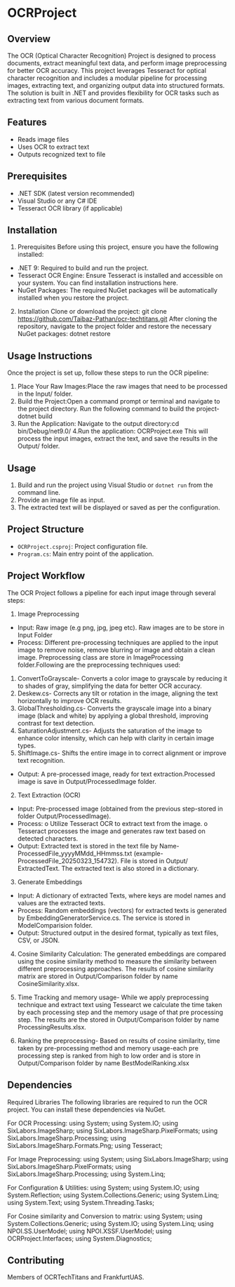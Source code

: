 # OCRProject

## Overview
The OCR (Optical Character Recognition) Project is designed to process documents, extract meaningful text data, and perform image preprocessing for better OCR accuracy. This project leverages Tesseract for optical character recognition and includes a modular pipeline for processing images, extracting text, and organizing output data into structured formats. The solution is built in .NET and provides flexibility for OCR tasks such as extracting text from various document formats.

## Features
- Reads image files
- Uses OCR to extract text
- Outputs recognized text to  file

## Prerequisites
- .NET SDK (latest version recommended)
- Visual Studio or any C# IDE
- Tesseract OCR library (if applicable)

## Installation
1. Prerequisites
Before using this project, ensure you have the following installed:
* .NET 9: Required to build and run the project.
* Tesseract OCR Engine: Ensure Tesseract is installed and accessible on your system. You can find installation instructions here.
* NuGet Packages: The required NuGet packages will be automatically installed when you restore the project.
  
2. Installation
Clone or download the project:
git clone https://github.com/Taibaz-Pathan/ocr-techtitans.git
After cloning the repository, navigate to the project folder and restore the necessary NuGet packages:
dotnet restore

## Usage Instructions
Once the project is set up, follow these steps to run the OCR pipeline:
1. Place Your Raw Images:Place the raw images that need to be processed in the Input/ folder. 
2. Build the Project:Open a command prompt or terminal and navigate to the project directory. Run the following command to build the project- dotnet build
3. Run the Application: Navigate to the output directory:cd bin/Debug/net9.0/
4.Run the application: OCRProject.exe
This will process the input images, extract the text, and save the results in the Output/ folder.

## Usage
1. Build and run the project using Visual Studio or `dotnet run` from the command line.
2. Provide an image file as input.
3. The extracted text will be displayed or saved as per the configuration.

## Project Structure
- `OCRProject.csproj`: Project configuration file.
- `Program.cs`: Main entry point of the application.

## Project Workflow
The OCR Project follows a pipeline for each input image through several steps:
1. Image Preprocessing
* Input: Raw image (e.g png, jpg, jpeg etc). Raw images are to be store in Input Folder
* Process: Different pre-processing techniques are applied to the input image to remove noise, remove blurring or image and obtain a clean image. Preprocessing class     are store in ImageProcessing folder.Following are the preprocessing techniques used:
1. ConvertToGrayscale- Converts a color image to grayscale by reducing it to shades of gray, simplifying the data for better OCR accuracy.
2. Deskew.cs- Corrects any tilt or rotation in the image, aligning the text horizontally to improve OCR results.
3. GlobalThresholding.cs- Converts the grayscale image into a binary image (black and white) by applying a global threshold, improving contrast for text detection.
4. SaturationAdjustment.cs- Adjusts the saturation of the image to enhance color intensity, which can help with clarity in certain image types.
5. ShiftImage.cs- Shifts the entire image in to correct alignment or improve text recognition.
* Output: A pre-processed image, ready for text extraction.Processed image is save in Output/ProcessedImage folder.

2. Text Extraction (OCR)
* Input: Pre-processed image (obtained from the previous step-stored in folder Output/ProcessedImage).
* Process: 
o Utilize Tesseract OCR to extract text from the image.
o Tesseract processes the image and generates raw text based on detected characters.
* Output: Extracted text is stored in the text file by Name- ProcessedFile_yyyyMMdd_HHmmss.txt (example-ProcessedFile_20250323_154732). File is stored in Output/ ExtractedText. The extracted text is also stored in a dictionary.

3. Generate Embeddings
* Input: A dictionary of extracted Texts, where keys are model names and values are the extracted texts.
* Process: Random embeddings (vectors) for extracted texts is generated by EmbeddingGeneratorService.cs. The service is stored in ModelComparision folder.
* Output: Structured output in the desired format, typically as text files, CSV, or JSON.

4. Cosine Similarity Calculation: The generated embeddings are compared using the cosine similarity method to measure the similarity between different preprocessing approaches. The results of cosine similarity matrix are stored in Output/Comparison folder by name CosineSimilarity.xlsx.

5. Time Tracking and memory usage- While we apply preprocessing technique and extract text using Tessearct we calculate the time taken by each processing step and the memory usage of that pre processing step. The results are the stored in Output/Comparison folder by name ProcessingResults.xlsx.

6. Ranking the preprocessing- Based on results of cosine similarity, time taken by pre-processing method and memory usage-each pre processing step is ranked from high to low order and is store in Output/Comparison folder by name BestModelRanking.xlsx

## Dependencies
Required Libraries
The following libraries are required to run the OCR project. You can install these dependencies via NuGet.

For OCR Processing:
using System;
using System.IO;
using SixLabors.ImageSharp;
using SixLabors.ImageSharp.PixelFormats;
using SixLabors.ImageSharp.Processing;
using SixLabors.ImageSharp.Formats.Png;
using Tesseract;

For Image Preprocessing:
using System;
using SixLabors.ImageSharp;
using SixLabors.ImageSharp.PixelFormats;
using SixLabors.ImageSharp.Processing; 
using System.Linq;

For Configuration & Utilities:
using System;
using System.IO;
using System.Reflection;
using System.Collections.Generic;
using System.Linq;
using System.Text;
using System.Threading.Tasks;

For Cosine similarity and Conversion to matrix:
using System;
using System.Collections.Generic;
using System.IO;
using System.Linq;
using NPOI.SS.UserModel;
using NPOI.XSSF.UserModel;
using OCRProject.Interfaces;
using System.Diagnostics;

## Contributing
Members of OCRTechTitans and FrankfurtUAS.


